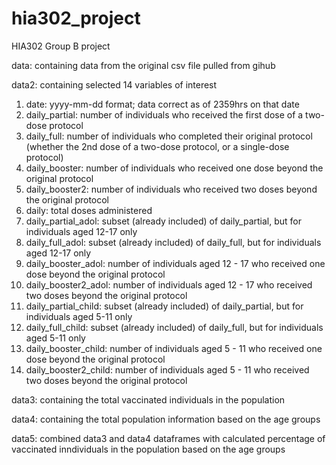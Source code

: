 # hia302_project
HIA302 Group B project 

data: containing data from the original csv file pulled from gihub

data2: containing selected 14 variables of interest

1. date: yyyy-mm-dd format; data correct as of 2359hrs on that date
2. daily_partial: number of individuals who received the first dose of a two-dose protocol
3. daily_full: number of individuals who completed their original protocol (whether the 2nd dose of a two-dose protocol, or a single-dose protocol)
4. daily_booster: number of individuals who received one dose beyond the original protocol
5. daily_booster2: number of individuals who received two doses beyond the original protocol
6. daily: total doses administered
7. daily_partial_adol: subset (already included) of daily_partial, but for individuals aged 12-17 only
8. daily_full_adol: subset (already included) of daily_full, but for individuals aged 12-17 only
9. daily_booster_adol: number of individuals aged 12 - 17 who received one dose beyond the original protocol
10. daily_booster2_adol: number of individuals aged 12 - 17 who received two doses beyond the original protocol
11. daily_partial_child: subset (already included) of daily_partial, but for individuals aged 5-11 only
12. daily_full_child: subset (already included) of daily_full, but for individuals aged 5-11 only
13. daily_booster_child: number of individuals aged 5 - 11 who received one dose beyond the original protocol
14. daily_booster2_child: number of individuals aged 5 - 11 who received two doses beyond the original protocol

data3: containing the total vaccinated individuals in the population

data4: containing the total population information based on the age groups

data5: combined data3 and data4 dataframes with calculated percentage of vaccinated inndividuals in the population based on the age groups 